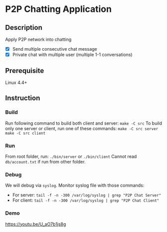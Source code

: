 # P2P Chatting Application
## Description
Apply P2P network into chatting
- [x] Send multiple consecutive chat message
- [x] Private chat with multiple user (multiple 1-1 conversations)
## Prerequisite
Linux 4.4+
## Instruction
### Build
Run following command to build both client and server:
`make -C src`
To build only one server or client, run one of these commands:
`make -C src server`
`make -C src client`
### Run
From root folder, run:
`./bin/server`
or
`./bin/client`
Cannot read `db/account.txt` if run from other folder.
### Debug
We will debug via `syslog`. Monitor syslog file with those commands:
* For server: `tail -f -n -300 /var/log/syslog | grep "P2P Chat Server"`
* For client: `tail -f -n -300 /var/log/syslog | grep "P2P Chat Client"`
### Demo
https://youtu.be/U_aO7b1js8g